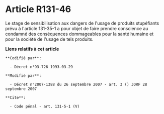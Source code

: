 # Article R131-46

Le stage de sensibilisation aux dangers de l'usage de produits stupéfiants prévu à l'article 131-35-1 a pour objet de faire
prendre conscience au condamné des conséquences dommageables pour la santé humaine et pour la société de l'usage de tels
produits.

**Liens relatifs à cet article**

	**Codifié par**:

	  - Décret n°93-726 1993-03-29

	**Modifié par**:

	  - Décret n°2007-1388 du 26 septembre 2007 - art. 3 () JORF 28 septembre 2007

	**Cite**:

	  - Code pénal - art. 131-5-1 (V)
